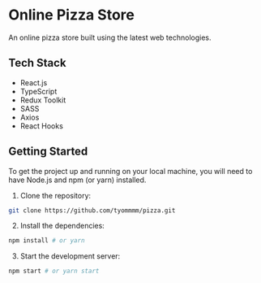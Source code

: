 # Online Pizza Store

An online pizza store built using the latest web technologies.

## Tech Stack
- React.js
- TypeScript
- Redux Toolkit
- SASS
- Axios
- React Hooks

## Getting Started

To get the project up and running on your local machine, you will need to have Node.js and npm (or yarn) installed.

1. Clone the repository:

```sh
git clone https://github.com/tyommmm/pizza.git
```
2. Install the dependencies:
```sh
npm install # or yarn
```

3. Start the development server:
```sh
npm start # or yarn start
```


